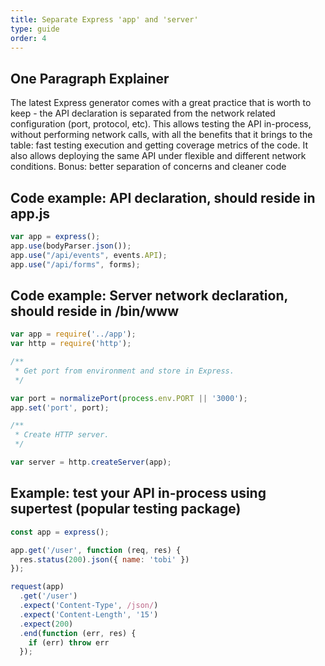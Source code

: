 ```yaml
---
title: Separate Express 'app' and 'server'
type: guide
order: 4
---
```


## One Paragraph Explainer

The latest Express generator comes with a great practice that is worth to keep - the API declaration is separated from the network related configuration (port, protocol, etc). This allows testing the API in-process, without performing network calls, with all the benefits that it brings to the table: fast testing execution and getting coverage metrics of the code. It also allows deploying the same API under flexible and different network conditions. Bonus: better separation of concerns and cleaner code

## Code example: API declaration, should reside in app.js

```javascript
var app = express();
app.use(bodyParser.json());
app.use("/api/events", events.API);
app.use("/api/forms", forms);

```

## Code example: Server network declaration, should reside in /bin/www

```javascript
var app = require('../app');
var http = require('http');

/**
 * Get port from environment and store in Express.
 */

var port = normalizePort(process.env.PORT || '3000');
app.set('port', port);

/**
 * Create HTTP server.
 */

var server = http.createServer(app);

```


## Example: test your API in-process using supertest (popular testing package)

```js
const app = express();

app.get('/user', function (req, res) {
  res.status(200).json({ name: 'tobi' })
});

request(app)
  .get('/user')
  .expect('Content-Type', /json/)
  .expect('Content-Length', '15')
  .expect(200)
  .end(function (err, res) {
    if (err) throw err
  });
```